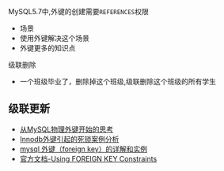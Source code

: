 MySQL5.7中,外键的创建需要```REFERENCES```权限

- 场景
- 使用外键解决这个场景
- 外键更多的知识点

级联删除
- 一个班级毕业了，删除掉这个班级,级联删除这个班级的所有学生

级联更新
- 









- [从MySQL物理外键开始的思考](http://www.justabug.net/think-in-mysql-foreign-key/)
- [Innodb外键引起的死锁案例分析](https://juejin.im/post/5acdfb016fb9a028d444f1d9)
- [mysql 外键（foreign key）的详解和实例](https://my.oschina.net/sallency/blog/465079)
- [官方文档-Using FOREIGN KEY Constraints](https://dev.mysql.com/doc/refman/5.7/en/create-table-foreign-keys.html#foreign-keys-referential-actions)
